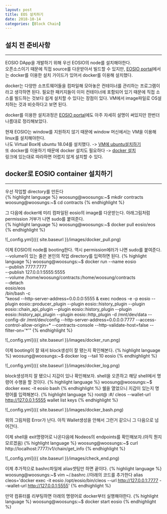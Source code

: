 ```yaml
---
layout: post
title: EOS 설치하기
date: 2018-10-14
categories: [Block Chain]
---
```

## 설치 전 준비사항
***
EOSIO DApp을 개발하기 위해 우선 EOSIO의 node를 설치해야한다.  
오픈소스이기 때문에 직접 source를 다운받아서 빌드할 수 있지만, [EOSIO portal](https://developers.eos.io/eosio-home/docs)에서는 docker를 이용한 설치 가이드가 있어서 docker를 이용해 설치했다. 

docker는 다양한 소프트웨어들을 컴파일해 모아놓은 컨테이너를 관리하는 프로그램이라고 생각하면 된다. 필요한 패키지들이 이미 컨테이너에 포함되어 있기 때문에 직접 소스를 빌드하는 것보다 쉽게 설치할 수 있다는 장점이 있다. VM에서 image파일로 OS설치하는 것과 비슷하다고 보면 된다.  

docker를 이용한 설치과정은 [EOSIO portal](https://developers.eos.io/eosio-home/docs)에도 아주 자세히 설명이 써있지만 한번더 나름대로 정리해보았다. 

현재 EOSIO는 window를 지원하지 않기 때문에 window 머신에서는 VM을 이용해 linux를 설치해야한다.  
나도 Virtual Box에 ubuntu 18.04를 설치했다. -> [VM에 ubuntu설치하기](http://programmerchoo.tistory.com/37)  
또 docker를 이용하기 때문에 docker 설치도 필요하다 -> [docker 설치](https://docs.docker.com/install/linux/docker-ce/ubuntu/#set-up-the-repository)   
링크에 있는대로 따라하면 어렵지 않게 설치할 수 있다.

## docker로 EOSIO container 설치하기
***
우선 작업할 directory를 만든다  
{% highlight language %}
woosung@woosungs:~$ mkdir contracts
woosung@woosungs:~$ cd contracts
{% endhighlight %}

그 다음에 docker에 미리 컴파일된 eosio의 image를 다운받는다. 아래그림처럼 permission 거부가 나면 sudo를 붙여준다.  
{% highlight language %}
woosung@woosungs:~$ docker pull eosio/eos
{% endhighlight %}

![_config.yml]({{ site.baseurl }}/images/docker_pull.png)

이제 EOSIO의 node를 booting한다. 역시 permission에러가 나면 sudo를 붙여준다.  
--volume이 있는 줄은 본인의 작업 directory를 입력하면 된다.
{% highlight language %}
woosung@woosungs:~$ docker run --name eosio \
  --publish 7777:7777 \
  --publish 127.0.0.1:5555:5555 \
  --volume /home/woosung/contracts:/home/woosung/contracts \
  --detach \
  eosio/eos \
  /bin/bash -c \
  "keosd --http-server-address=0.0.0.0:5555 & exec nodeos -e -p eosio --plugin eosio::producer_plugin --plugin eosio::history_plugin --plugin eosio::chain_api_plugin --plugin eosio::history_plugin --plugin eosio::history_api_plugin --plugin eosio::http_plugin -d /mnt/dev/data --config-dir /mnt/dev/config --http-server-address=0.0.0.0:7777 --access-control-allow-origin=* --contracts-console --http-validate-host=false --filter-on='*'"
{% endhighlight %}

![_config.yml]({{ site.baseurl }}/images/docker_run.png)

이제 booting이 잘 돼서 block생성이 잘 됐는지 확인해본다. 
{% highlight language %}
woosung@woosungs:~$ docker log --tail 10 eosio
{% endhighlight %}

![_config.yml]({{ site.baseurl }}/images/docker_log.png)

block생성까지 잘 됐으니 지갑이 있나 확인해보자. shell을 오픈하고 해당 shell에서 명령어 수행을 할 것이다.
{% highlight language %}
woosung@woosungs:~$ docker exec -it eosio bash
{% endhighlight %}
쉘을 열었으니 지갑이 있는지 명령어를 입력해본다.
{% highlight language %}
root@ :#/ cleos --wallet-url http://127.0.0.1:5555 wallet list keys
{% endhighlight %}

![_config.yml]({{ site.baseurl }}/images/docker_bash.png)

위의 그림처럼 Error가 난다. 아직 Wallet생성을 안해서 그런거 같으니 그 다음으로 넘어간다.

이제 shell을 exit명령어로 나온다음에 Nodeos의 endpoints를 확인해보자.(아직 뭔지 모르겠음)
{% highlight language %}
woosung@woosungs:~$ curl http://localhost:7777/v1/chain/get_info
{% endhighlight %}

![_config.yml]({{ site.baseurl }}/images/check_end.png)

이제 추가적으로 bashrc파일에 alias셋팅만 하면 끝이다.
{% highlight language %}
woosung@woosungs:~$ vim ~/.bashrc
//아래의 코드를 추가한다
alias cleos='docker exec -it eosio /opt/eosio/bin/cleos --url http://127.0.0.1:7777 --wallet-url http://127.0.0.1:5555'
{% endhighlight %}

만약 컴퓨터를 리부팅하면 아래의 명령어로 docker부터 실행해야한다.
{% highlight language %}
woosung@woosungs:~$ docker start eosio
{% endhighlight %}
